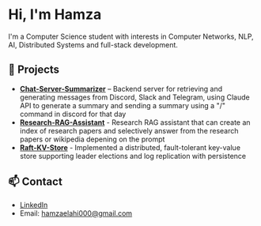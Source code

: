 # Hi, I'm Hamza

I'm a Computer Science student with interests in Computer Networks, NLP, AI, Distributed Systems and full-stack development.

## 🔧 Projects
- **[Chat-Server-Summarizer](https://github.com/soddi1/chat-summary-server)** – Backend server for retrieving and generating messages from Discord, Slack and Telegram, using Claude API to generate a summary and sending a summary using a "/" command in discord for that day
- **[Research-RAG-Assistant](https://github.com/soddi1/research-rag-assistant)** - Research RAG assistant that can create an index of research papers and selectively answer from the research papers or wikipedia depening on the prompt
- **[Raft-KV-Store](https://github.com/soddi1/raft-kv-store)** - Implemented a distributed, fault-tolerant key-value store supporting leader elections and log replication with
persistence

## 📫 Contact
- [LinkedIn](https://www.linkedin.com/in/sheikh-hamza-elahi-sodana/)
- Email: hamzaelahi000@gmail.com
